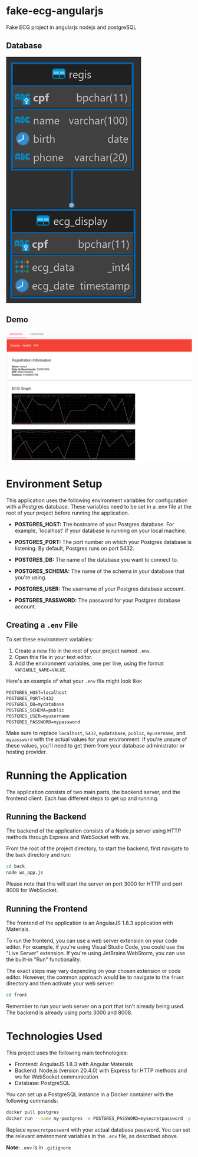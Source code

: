 # fake-ecg-angularjs
Fake ECG project in angularjs nodejs and postgreSQL

## Database
![ecg_db](ecg_db.png)

## Demo
[![demo of the challenge](ecg_thumbnail.png)](https://drive.google.com/file/d/1_878roeU_hJPNIUDepr8CehWXfrg0Y57/preview)

# Environment Setup

This application uses the following environment variables for configuration with a Postgres database. These variables need to be set in a .env file at the root of your project before running the application.

- **POSTGRES_HOST:** The hostname of your Postgres database. For example, 'localhost' if your database is running on your local machine.

- **POSTGRES_PORT:** The port number on which your Postgres database is listening. By default, Postgres runs on port 5432.

- **POSTGRES_DB:** The name of the database you want to connect to.

- **POSTGRES_SCHEMA:** The name of the schema in your database that you're using.

- **POSTGRES_USER:** The username of your Postgres database account.

- **POSTGRES_PASSWORD:** The password for your Postgres database account.

## Creating a `.env` File

To set these environment variables:

1. Create a new file in the root of your project named `.env`.
2. Open this file in your text editor.
3. Add the environment variables, one per line, using the format `VARIABLE_NAME=VALUE`.

Here's an example of what your `.env` file might look like:

```
POSTGRES_HOST=localhost
POSTGRES_PORT=5432
POSTGRES_DB=mydatabase
POSTGRES_SCHEMA=public
POSTGRES_USER=myusername
POSTGRES_PASSWORD=mypassword
```

Make sure to replace `localhost`, `5432`, `mydatabase`, `public`, `myusername`, and `mypassword` with the actual values for your environment. If you're unsure of these values, you'll need to get them from your database administrator or hosting provider.

# Running the Application

The application consists of two main parts, the backend server, and the frontend client. Each has different steps to get up and running.

## Running the Backend

The backend of the application consists of a Node.js server using HTTP methods through Express and WebSocket with ws.

From the root of the project directory, to start the backend, first navigate to the `back` directory and run:

```bash
cd back
node ws_app.js
```

Please note that this will start the server on port 3000 for HTTP and port 8008 for WebSocket.

## Running the Frontend

The frontend of the application is an AngularJS 1.8.3 application with Materials.

To run the frontend, you can use a web server extension on your code editor. For example, if you're using Visual Studio Code, you could use the "Live Server" extension. If you're using JetBrains WebStorm, you can use the built-in "Run" functionality.

The exact steps may vary depending on your chosen extension or code editor. However, the common approach would be to navigate to the `front` directory and then activate your web server:

```bash
cd front
```

Remember to run your web server on a port that isn't already being used. The backend is already using ports 3000 and 8008.

# Technologies Used

This project uses the following main technologies:

- Frontend: AngularJS 1.8.3 with Angular Materials
- Backend: Node.js (version 20.4.0) with Express for HTTP methods and ws for WebSocket communication
- Database: PostgreSQL

You can set up a PostgreSQL instance in a Docker container with the following commands:

```bash
docker pull postgres
docker run --name my-postgres -e POSTGRES_PASSWORD=mysecretpassword -p 5432:5432 -d postgres
```

Replace `mysecretpassword` with your actual database password. You can set the relevant environment variables in the `.env` file, as described above.

**Note:** `.env` is in `.gitignore`
